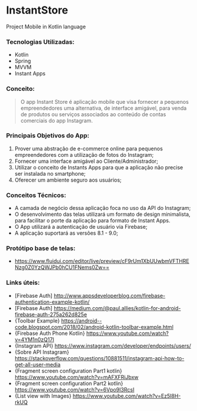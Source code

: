# InstantStore
Project Mobile in Kotlin language

### Tecnologias Utilizadas: 
- Kotlin
- Spring 
- MVVM
- Instant Apps

### Conceito:
 > O app Instant Store é aplicação mobile que visa fornecer a pequenos empreendedores uma alternativa, de interface amigável, para venda de produtos ou serviços associados ao conteúdo de contas comerciais do app Instagram.
  
### Principais Objetivos do App:
1. Prover uma abstração de e-commerce online para pequenos empreendedores com a utilização de fotos do Instagram;
2. Fornecer uma interface amigável ao Cliente/Administrador;
3. Utilizar o conceito de Instants Apps para que a aplicação não precise ser instalada no smartphone;
4. Oferecer um ambiente seguro aos usuários;

### Conceitos Técnicos:
- A camada de negócio dessa aplicação foca no uso da API do Instagram;
- O desenvolvimento das telas utilizará um formato de design minimalista, para facilitar o porte da aplicação para formato de Instant Apps.
- O App utilizará a autenticação de usuário via Firebase;
- A aplicação suportará as versões 8.1 - 9.0;

### Protótipo base de telas:
- https://www.fluidui.com/editor/live/preview/cF9rUm1XbUUwbmVFTHRENzg0Z0YzQWJPb0hCU1FNems0Zw==

### Links úteis:
 - [Firebase Auth] http://www.appsdeveloperblog.com/firebase-authentication-example-kotlin/
 - [Firebase Auth] https://medium.com/@paul.allies/kotlin-for-android-firebase-auth-275a262d825e
 - {Toolbar Example} https://android--code.blogspot.com/2018/02/android-kotlin-toolbar-example.html
 - {Firebase Auth Phone Kotlin} https://www.youtube.com/watch?v=4YM1n0zQ17I
 - {Instagram API} https://www.instagram.com/developer/endpoints/users/
 - {Sobre API Instagram} https://stackoverflow.com/questions/10881511/instagram-api-how-to-get-all-user-media
 - {Fragment screen configuration Part1 kotlin} https://www.youtube.com/watch?v=mAFXFRiJbxw
 - {Fragment screen configuration Part2 kotlin} https://www.youtube.com/watch?v=6Vpo9I3RcsI
 - {List view with Images} https://www.youtube.com/watch?v=Ez5l8H-rkUQ
 
 
 
